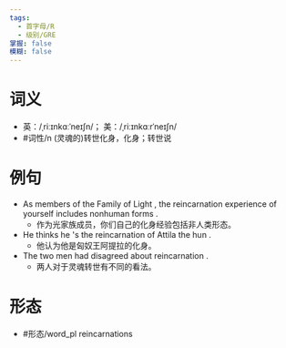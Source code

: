 ```yaml
---
tags:
  - 首字母/R
  - 级别/GRE
掌握: false
模糊: false
---
```

# 词义
- 英：/ˌriːɪnkɑːˈneɪʃn/； 美：/ˌriːɪnkɑːrˈneɪʃn/
- #词性/n  (灵魂的)转世化身，化身；转世说
# 例句
- As members of the Family of Light , the reincarnation experience of yourself includes nonhuman forms .
	- 作为光家族成员，你们自己的化身经验包括非人类形态。
- He thinks he 's the reincarnation of Attila the hun .
	- 他认为他是匈奴王阿提拉的化身。
- The two men had disagreed about reincarnation .
	- 两人对于灵魂转世有不同的看法。
# 形态
- #形态/word_pl reincarnations
